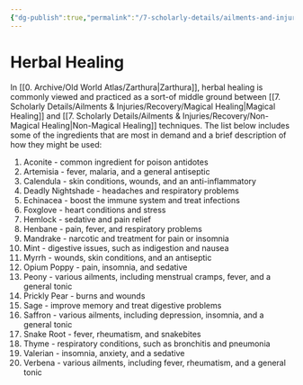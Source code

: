 ```yaml
---
{"dg-publish":true,"permalink":"/7-scholarly-details/ailments-and-injuries/recovery/herbal-healing/"}
---
```


# Herbal Healing

In [[0. Archive/Old World Atlas/Zarthura\|Zarthura]], herbal healing is commonly viewed and practiced as a sort-of middle ground between [[7. Scholarly Details/Ailments & Injuries/Recovery/Magical Healing\|Magical Healing]] and [[7. Scholarly Details/Ailments & Injuries/Recovery/Non-Magical Healing\|Non-Magical Healing]] techniques. The list below includes some of the ingredients that are most in demand and a brief description of how they might be used:

1. Aconite -  common ingredient for poison antidotes
2. Artemisia - fever, malaria, and a general antiseptic
3. Calendula - skin conditions, wounds, and an anti-inflammatory
4. Deadly Nightshade - headaches and respiratory problems
5. Echinacea - boost the immune system and treat infections
6. Foxglove - heart conditions and stress 
7. Hemlock - sedative and pain relief
8. Henbane - pain, fever, and respiratory problems
9. Mandrake - narcotic and treatment for pain or insomnia
10. Mint - digestive issues, such as indigestion and nausea
11. Myrrh - wounds, skin conditions, and an antiseptic
12. Opium Poppy - pain, insomnia, and sedative
13. Peony - various ailments, including menstrual cramps, fever, and a general tonic
14. Prickly Pear - burns and wounds
15. Sage - improve memory and treat digestive problems 
16. Saffron - various ailments, including depression, insomnia, and a general tonic
17. Snake Root -  fever, rheumatism, and snakebites
18. Thyme - respiratory conditions, such as bronchitis and pneumonia
19. Valerian -  insomnia, anxiety, and a sedative
20. Verbena - various ailments, including fever, rheumatism, and a general tonic
